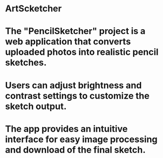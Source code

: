 # ArtScketcher
# The "PencilSketcher" project is a web application that converts uploaded photos into realistic pencil sketches.
# Users can adjust brightness and contrast settings to  customize the sketch output.
# The app provides an intuitive interface for easy image processing and download of the final sketch.
